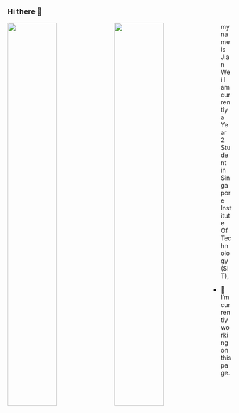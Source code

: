 ### Hi there 👋

<img align="left" width="47%" src="https://github-readme-stats.vercel.app/api?username=jianweiiii&show_icons=true&theme=radical" />

<img align="left" width="47%" src="https://github-readme-stats.vercel.app/api/top-langs/?username=jianweiiii&layout=compact)](https://github.com/anuraghazra/github-readme-stats" />




my name is Jian Wei
I am currently a Year 2 Student in Singapore Institute Of Technology (SIT), 

- 🔭 I’m currently working on this page. 
